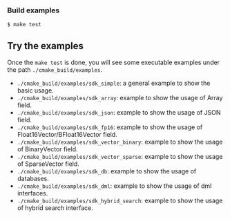 ### Build examples

```shell
$ make test
```
## Try the examples
Once the `make test` is done, you will see some executable examples under the path `./cmake_build/examples`.
- `./cmake_build/examples/sdk_simple`: a general example to show the basic usage.
- `./cmake_build/examples/sdk_array`: example to show the usage of Array field.
- `./cmake_build/examples/sdk_json`: example to show the usage of JSON field.
- `./cmake_build/examples/sdk_fp16`: example to show the usage of Float16Vector/BFloat16Vector field.
- `./cmake_build/examples/sdk_vector_binary`: example to show the usage of BinaryVector field.
- `./cmake_build/examples/sdk_vector_sparse`: example to show the usage of SparseVector field.
- `./cmake_build/examples/sdk_db`: example to show the usage of databases.
- `./cmake_build/examples/sdk_dml`: example to show the usage of dml interfaces.
- `./cmake_build/examples/sdk_hybrid_search`: example to show the usage of hybrid search interface.
